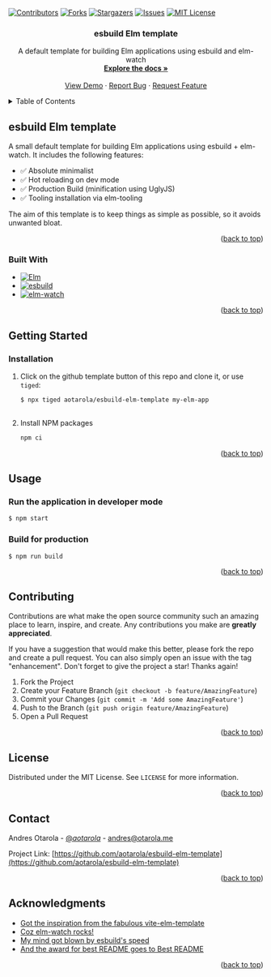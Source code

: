 <!-- Improved compatibility of back to top link: See: https://github.com/othneildrew/Best-README-Template/pull/73 -->
<a name="readme-top"></a>
<!--
*** Thanks for checking out the Best-README-Template. If you have a suggestion
*** that would make this better, please fork the repo and create a pull request
*** or simply open an issue with the tag "enhancement".
*** Don't forget to give the project a star!
*** Thanks again! Now go create something AMAZING! :D
-->



<!-- PROJECT SHIELDS -->
<!--
*** I'm using markdown "reference style" links for readability.
*** Reference links are enclosed in brackets [ ] instead of parentheses ( ).
*** See the bottom of this document for the declaration of the reference variables
*** for contributors-url, forks-url, etc. This is an optional, concise syntax you may use.
*** https://www.markdownguide.org/basic-syntax/#reference-style-links
-->
[![Contributors][contributors-shield]][contributors-url]
[![Forks][forks-shield]][forks-url]
[![Stargazers][stars-shield]][stars-url]
[![Issues][issues-shield]][issues-url]
[![MIT License][license-shield]][license-url]



<!-- PROJECT LOGO -->
<div align="center">

<h3 align="center">esbuild Elm template</h3>

  <p align="center">
    A default template for building Elm applications using esbuild and elm-watch
    <br />
    <a href="https://github.com/aotarola/esbuild-elm-template"><strong>Explore the docs »</strong></a>
    <br />
    <br />
    <a href="https://esbuild-elm-template.netlify.app/">View Demo</a>
    ·
    <a href="https://github.com/aotarola/esbuild-elm-template/issues">Report Bug</a>
    ·
    <a href="https://github.com/aotarola/esbuild-elm-template/issues">Request Feature</a>
  </p>
</div>



<!-- TABLE OF CONTENTS -->
<details>
  <summary>Table of Contents</summary>
  <ol>
    <li>
      <a href="#esbuild-elm-template">esbuild Elm template</a>
      <ul>
        <li><a href="#built-with">Built With</a></li>
      </ul>
    </li>
    <li>
      <a href="#getting-started">Getting Started</a>
      <ul>
        <li><a href="#installation">Installation</a></li>
      </ul>
    </li>
    <li><a href="#usage">Usage</a></li>
    <li><a href="#contributing">Contributing</a></li>
    <li><a href="#license">License</a></li>
    <li><a href="#contact">Contact</a></li>
    <li><a href="#acknowledgments">Acknowledgments</a></li>
  </ol>
</details>



<!-- ABOUT THE PROJECT -->


## esbuild Elm template

A small default template for building Elm applications using esbuild + elm-watch.
It includes the following features:

* :white_check_mark: Absolute minimalist
* :white_check_mark: Hot reloading on dev mode
* :white_check_mark: Production Build (minification using UglyJS)
* :white_check_mark: Tooling installation via elm-tooling

The aim of this template is to keep things as simple as possible, so it avoids
unwanted bloat.

<p align="right">(<a href="#readme-top">back to top</a>)</p>


### Built With

* [![Elm][Elm-shield]][Elm-url]
* [![esbuild][esbuild-shield]][esbuild-url]
* [![elm-watch][elm-watch-shield]][elm-watch-url]

<p align="right">(<a href="#readme-top">back to top</a>)</p>


<!-- GETTING STARTED -->
## Getting Started


### Installation

1. Click on the github template button of this repo and clone it, or use `tiged`:

   ```sh
   $ npx tiged aotarola/esbuild-elm-template my-elm-app
  
   ```
3. Install NPM packages

   ```sh
   npm ci
   ```

<p align="right">(<a href="#readme-top">back to top</a>)</p>



<!-- USAGE EXAMPLES -->
## Usage

### Run the application in developer mode

```sh
$ npm start
```

### Build for production

```
$ npm run build
```

<p align="right">(<a href="#readme-top">back to top</a>)</p>


<!-- CONTRIBUTING -->
## Contributing

Contributions are what make the open source community such an amazing place to learn, inspire, and create. Any contributions you make are **greatly appreciated**.

If you have a suggestion that would make this better, please fork the repo and create a pull request. You can also simply open an issue with the tag "enhancement".
Don't forget to give the project a star! Thanks again!

1. Fork the Project
2. Create your Feature Branch (`git checkout -b feature/AmazingFeature`)
3. Commit your Changes (`git commit -m 'Add some AmazingFeature'`)
4. Push to the Branch (`git push origin feature/AmazingFeature`)
5. Open a Pull Request

<p align="right">(<a href="#readme-top">back to top</a>)</p>



<!-- LICENSE -->
## License

Distributed under the MIT License. See `LICENSE` for more information.

<p align="right">(<a href="#readme-top">back to top</a>)</p>



<!-- CONTACT -->
## Contact

Andres Otarola - [@_aotarola_](https://twitter.com/_aotarola_) - andres@otarola.me

Project Link: [https://github.com/aotarola/esbuild-elm-template](https://github.com/aotarola/esbuild-elm-template)

<p align="right">(<a href="#readme-top">back to top</a>)</p>



<!-- ACKNOWLEDGMENTS -->
## Acknowledgments

* [Got the inspiration from the fabulous vite-elm-template](https://github.com/lindsaykwardell/vite-elm-template)
* [Coz elm-watch rocks!][elm-watch-url]
* [My mind got blown by esbuild's speed][esbuild-url]
* [And the award for best README goes to Best README](https://github.com/othneildrew/Best-README-Template#readme-top)

<p align="right">(<a href="#readme-top">back to top</a>)</p>



<!-- MARKDOWN LINKS & IMAGES -->
<!-- https://www.markdownguide.org/basic-syntax/#reference-style-links -->

[Elm-shield]: https://img.shields.io/badge/Elm-60B5CC?style=for-the-badge&logo=elm&logoColor=white
[esbuild-shield]: https://img.shields.io/badge/esbuild-FFCF00?style=for-the-badge&logo=esbuild&logoColor=black
[elm-watch-shield]: https://img.shields.io/badge/elm-watch-purple?style=for-the-badge&logo=elm-watch
[contributors-shield]: https://img.shields.io/github/contributors/aotarola/esbuild-elm-template.svg?style=for-the-badge
[contributors-url]: https://github.com/aotarola/esbuild-elm-template/graphs/contributors
[forks-shield]: https://img.shields.io/github/forks/aotarola/esbuild-elm-template.svg?style=for-the-badge
[forks-url]: https://github.com/aotarola/esbuild-elm-template/network/members
[stars-shield]: https://img.shields.io/github/stars/aotarola/repo_name.svg?style=for-the-badge
[stars-url]: https://github.com/aotarola/esbuild-elm-template/stargazers
[issues-shield]: https://img.shields.io/github/issues/aotarola/esbuild-elm-template.svg?style=for-the-badge
[issues-url]: https://github.com/aotarola/esbuild-elm-template/issues
[license-shield]: https://img.shields.io/github/license/aotarola/esbuild-elm-template.svg?style=for-the-badge
[license-url]: https://github.com/aotarola/esbuild-elm-tempalte/blob/master/LICENSE.txt
[linkedin-shield]: https://img.shields.io/badge/-LinkedIn-black.svg?style=for-the-badge&logo=linkedin&colorB=555
[linkedin-url]: https://linkedin.com/in/aotarolaalvarado


[Elm-url]: https://elm-lang.org/
[esbuild-url]: https://esbuild.github.io/
[elm-watch-url]: https://lydell.github.io/elm-watch/
